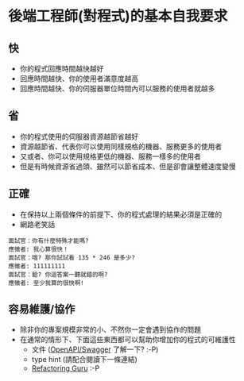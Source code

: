 # 後端工程師(對程式)的基本自我要求

## 快
* 你的程式回應時間越快越好
* 回應時間越快、你的使用者滿意度越高
* 回應時間越快、你的伺服器單位時間內可以服務的使用者就越多

## 省
* 你的程式使用的伺服器資源越節省越好
* 資源越節省、代表你可以使用同樣規格的機器、服務更多的使用者
* 又或者、你可以使用規格更低的機器、服務一樣多的使用者
* 但是有時候資源省過頭、雖然可以節省成本、但是卻會讓整體速度變慢

## 正確
* 在保持以上兩個條件的前提下、你的程式處理的結果必須是正確的
* 網路老笑話

```
面試官：你有什麼特殊才能嗎?
應徵者: 我心算很快！
面試官：哦? 那你試試看 135 * 246 是多少?
應徵者: 111111111
面試官：鉿? 你這答案一聽就錯的啊?
應徵者: 至少我算的很快啊!
```

## 容易維護/協作
* 除非你的專案規模非常的小、不然你一定會遇到協作的問題
* 在通常的情形下、下面這些東西都可以幫助你增加你的程式的可維護性
  * 文件 ([OpenAPI/Swagger](https://petstore.swagger.io/) 了解一下? :-P)
  * type hint (請配合閱讀下一條連結)
  * [Refactoring Guru](https://refactoring.guru/refactoring/techniques) :-P
